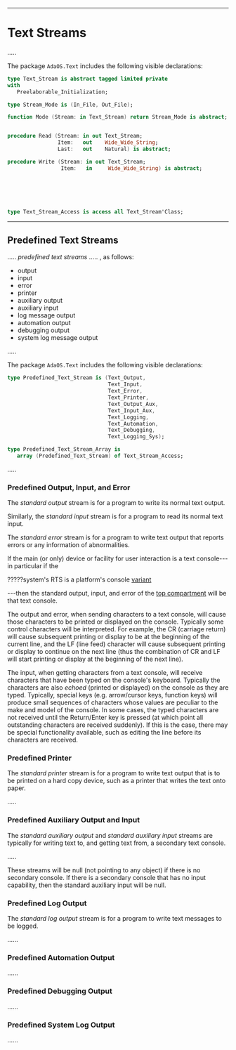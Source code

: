 -----------------------------------------------------------------------------------------------
# Text Streams

.....

The package `AdaOS.Text` includes the following visible declarations:

```ada
type Text_Stream is abstract tagged limited private
with
   Preelaborable_Initialization;

type Stream_Mode is (In_File, Out_File);

function Mode (Stream: in Text_Stream) return Stream_Mode is abstract;


procedure Read (Stream: in out Text_Stream;
                Item:   out    Wide_Wide_String;
                Last:   out    Natural) is abstract;

procedure Write (Stream: in out Text_Stream;
                 Item:   in     Wide_Wide_String) is abstract;






type Text_Stream_Access is access all Text_Stream'Class;

```








-----------------------------------------------------------------------------------------------
## Predefined Text Streams

..... _predefined text streams_ .....
, as
follows:

 * output
 * input
 * error
 * printer
 * auxiliary output
 * auxiliary input
 * log message output
 * automation output
 * debugging output
 * system log message output

.....


The package `AdaOS.Text` includes the following visible declarations:

```ada
type Predefined_Text_Stream is (Text_Output, 
                                Text_Input,
                                Text_Error,
                                Text_Printer,
                                Text_Output_Aux,
                                Text_Input_Aux,
                                Text_Logging,
                                Text_Automation,
                                Text_Debugging,
                                Text_Logging_Sys);

type Predefined_Text_Stream_Array is 
   array (Predefined_Text_Stream) of Text_Stream_Access; 
```

.....


### Predefined Output, Input, and Error

The _standard output_ stream is for a program to write its normal text output. 

Similarly, the _standard input_ stream is for a program to read its normal text input. 

The _standard error_ stream is for a program to write text output that reports errors or 
any information of abnormalities. 

If the main (or only) device or facility for user interaction is a text console---in 
particular if the 

?????system's RTS is a platform's console 
[variant](../pxcr/targets.md#variant)

---then the standard output, input, and error of the [top 
compartment](../rts/compart.md#top) will be that text console. 

The output and error, when sending characters to a text console, will cause those characters to 
be printed or displayed on the console. Typically some control characters will be interpreted. 
For example, the CR (carriage return) will cause subsequent printing or display to be at the 
beginning of the current line, and the LF (line feed) character will cause subsequent printing 
or display to continue on the next line (thus the combination of CR and LF will start 
printing or display at the beginning of the next line). 

The input, when getting characters from a text console, will receive characters that have been 
typed on the console's keyboard. Typically the characters are also _echoed_ (printed or 
displayed) on the console as they are typed. Typically, special keys (e.g. arrow/cursor keys, 
function keys) will produce small sequences of characters whose values are peculiar to the 
make and model of the console. In some cases, the typed characters are not received until the 
Return/Enter key is pressed (at which point all outstanding characters are received suddenly). 
If this is the case, there may be special functionality available, such as editing the line 
before its characters are received. 


### Predefined Printer

The _standard printer_ stream is for a program to write text output that is to be printed on a 
hard copy device, such as a printer that writes the text onto paper. 

.....


### Predefined Auxiliary Output and Input

The _standard auxiliary output_ and _standard auxiliary input_ streams are typically for 
writing text to, and getting text from, a secondary text console. 

.....

These streams will be null (not pointing to any object) if there is no secondary console. If 
there is a secondary console that has no input capability, then the standard auxiliary input 
will be null. 


### Predefined Log Output

The _standard log output_ stream is for a program to write text messages to be logged. 

......


### Predefined Automation Output

......




### Predefined Debugging Output

......




### Predefined System Log Output

......









